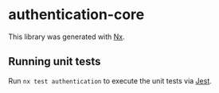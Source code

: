 # authentication-core

This library was generated with [Nx](https://nx.dev).

## Running unit tests

Run `nx test authentication` to execute the unit tests via [Jest](https://jestjs.io).
